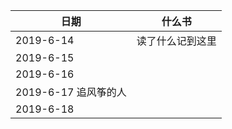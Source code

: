 
| 日期                              | 什么书                         |
| ----------------------------------------- | --------------------  |
| 2019-6-14                         |  读了什么记到这里  |
| 2019-6-15                         |                 |
| 2019-6-16                         |    |
| 2019-6-17         追风筝的人          |                    |
| 2019-6-18                         |               |
